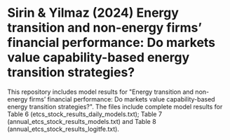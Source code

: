 # Sirin & Yilmaz (2024) Energy transition and non-energy firms’ financial performance: Do markets value capability-based energy transition strategies?
This repository includes model results for "Energy transition and non-energy firms’ financial performance: Do markets value capability-based energy transition strategies?".
The files include complete model results for Table 6 (etcs_stock_results_daily_models.txt); Table 7 (annual_etcs_stock_results_models.txt) and Table 8 (annual_etcs_stock_results_logitfe.txt).

